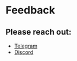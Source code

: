 # Feedback

## Please reach out:

* [Telegram](https://t.me/joinchat/BtLGEcc-Ed4xNmMy%20)
* [Discord](https://discord.com/invite/hsSEtAb9er%20)



  






